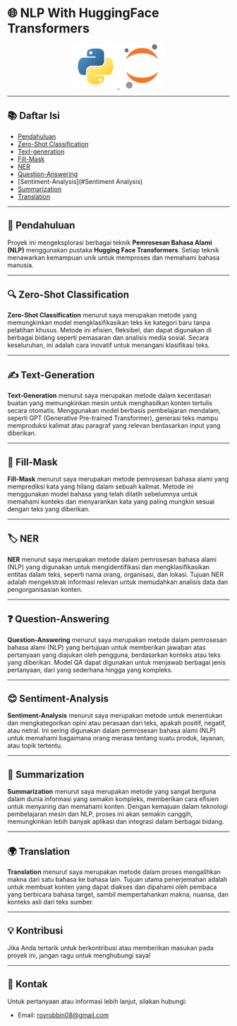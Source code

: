# 🌐 NLP With HuggingFace Transformers

<p align="center">
  <a href="https://www.python.org" target="_blank" rel="noreferrer">
    <img src="https://raw.githubusercontent.com/devicons/devicon/master/icons/python/python-original.svg" alt="Python" width="100" height="100"/> 
  </a>
  <a href="https://jupyter.org" target="_blank" rel="noreferrer">
    <img src="https://raw.githubusercontent.com/devicons/devicon/master/icons/jupyter/jupyter-original.svg" alt="Jupyter" width="100" height="100"/> 
  </a>
</p>

---

## 📚 Daftar Isi
- [Pendahuluan](#pendahuluan)
- [Zero-Shot Classification](#zero-shot-classification)
- [Text-generation](#Text-generation)
- [Fill-Mask](#fill-mask)
- [NER](#NER)
- [Question-Answering](#Question-Answering)
- [Sentiment-Analysis](#Sentiment Analysis)
- [Summarization](#Summarization)
- [Translation](#Translation)

---

## 🚀 Pendahuluan
Proyek ini mengeksplorasi berbagai teknik **Pemrosesan Bahasa Alami (NLP)** menggunakan pustaka **Hugging Face Transformers**. Setiap teknik menawarkan kemampuan unik untuk memproses dan memahami bahasa manusia.

---

## 🔍 Zero-Shot Classification
**Zero-Shot Classification** menurut saya merupakan metode yang memungkinkan model mengklasifikasikan teks ke kategori baru tanpa pelatihan khusus. Metode ini efisien, fleksibel, dan dapat digunakan di berbagai bidang seperti pemasaran dan analisis media sosial. Secara keseluruhan, ini adalah cara inovatif untuk menangani klasifikasi teks.

---

## ✍️ Text-Generation
**Text-Generation** menurut saya merupakan metode dalam kecerdasan buatan yang memungkinkan mesin untuk menghasilkan konten tertulis secara otomatis. Menggunakan model berbasis pembelajaran mendalam, seperti GPT (Generative Pre-trained Transformer), generasi teks mampu memproduksi kalimat atau paragraf yang relevan berdasarkan input yang diberikan.

---

## 📝 Fill-Mask
**Fill-Mask** menurut saya merupakan metode pemrosesan bahasa alami yang memprediksi kata yang hilang dalam sebuah kalimat. Metode ini menggunakan model bahasa yang telah dilatih sebelumnya untuk memahami konteks dan menyarankan kata yang paling mungkin sesuai dengan teks yang diberikan.

---

## 🏷️ NER
**NER**  menurut saya merupakan metode dalam pemrosesan bahasa alami (NLP) yang digunakan untuk mengidentifikasi dan mengklasifikasikan entitas dalam teks, seperti nama orang, organisasi, dan lokasi. Tujuan NER adalah mengekstrak informasi relevan untuk memudahkan analisis data dan pengorganisasian konten.

---

## ❓ Question-Answering
**Question-Answering** menurut saya merupakan metode dalam pemrosesan bahasa alami (NLP) yang bertujuan untuk memberikan jawaban atas pertanyaan yang diajukan oleh pengguna, berdasarkan konteks atau teks yang diberikan. Model QA dapat digunakan untuk menjawab berbagai jenis pertanyaan, dari yang sederhana hingga yang kompleks.

---

## 😊 Sentiment-Analysis
**Sentiment-Analysis** menurut saya merupakan metode untuk menentukan dan mengkategorikan opini atau perasaan dari teks, apakah positif, negatif, atau netral. Ini sering digunakan dalam pemrosesan bahasa alami (NLP) untuk memahami bagaimana orang merasa tentang suatu produk, layanan, atau topik tertentu.

---

## 📖 Summarization
**Summarization** menurut saya merupakan metode yang sangat berguna dalam dunia informasi yang semakin kompleks, memberikan cara efisien untuk menyaring dan memahami konten. Dengan kemajuan dalam teknologi pembelajaran mesin dan NLP, proses ini akan semakin canggih, memungkinkan lebih banyak aplikasi dan integrasi dalam berbagai bidang.

---

## 🌍 Translation
**Translation** menurut saya merupakan metode dalam proses mengalihkan makna dari satu bahasa ke bahasa lain. Tujuan utama penerjemahan adalah untuk membuat konten yang dapat diakses dan dipahami oleh pembaca yang berbicara bahasa target, sambil mempertahankan makna, nuansa, dan konteks asli dari teks sumber.

---

## 💡 Kontribusi
Jika Anda tertarik untuk berkontribusi atau memberikan masukan pada proyek ini, jangan ragu untuk menghubungi saya!

---

## 📧 Kontak
Untuk pertanyaan atau informasi lebih lanjut, silakan hubungi:
- Email: [royrobbin08@gmail.com](mailto:royrobbin08@gmail.com)
